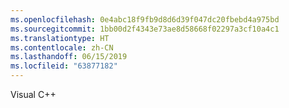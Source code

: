 ```yaml
---
ms.openlocfilehash: 0e4abc18f9fb9d8d6d39f047dc20fbebd4a975bd
ms.sourcegitcommit: 1bb00d2f4343e73ae8d58668f02297a3cf10a4c1
ms.translationtype: HT
ms.contentlocale: zh-CN
ms.lasthandoff: 06/15/2019
ms.locfileid: "63877182"
---
```

Visual C++